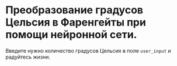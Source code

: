 # Преобразование градусов Цельсия в Фаренгейты при помощи нейронной сети.
Введите нужно количество градусов Цельсия в поле ```user_input``` и радуйтесь жизни.
